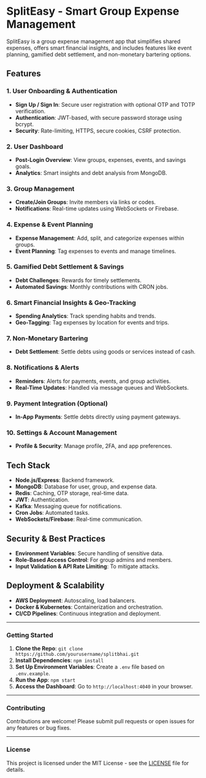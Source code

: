 # SplitEasy - Smart Group Expense Management

SplitEasy is a group expense management app that simplifies shared expenses, offers smart financial insights, and includes features like event planning, gamified debt settlement, and non-monetary bartering options.

## Features

### 1. User Onboarding & Authentication

- **Sign Up / Sign In**: Secure user registration with optional OTP and TOTP verification.
- **Authentication**: JWT-based, with secure password storage using bcrypt.
- **Security**: Rate-limiting, HTTPS, secure cookies, CSRF protection.

### 2. User Dashboard

- **Post-Login Overview**: View groups, expenses, events, and savings goals.
- **Analytics**: Smart insights and debt analysis from MongoDB.

### 3. Group Management

- **Create/Join Groups**: Invite members via links or codes.
- **Notifications**: Real-time updates using WebSockets or Firebase.

### 4. Expense & Event Planning

- **Expense Management**: Add, split, and categorize expenses within groups.
- **Event Planning**: Tag expenses to events and manage timelines.

### 5. Gamified Debt Settlement & Savings

- **Debt Challenges**: Rewards for timely settlements.
- **Automated Savings**: Monthly contributions with CRON jobs.

### 6. Smart Financial Insights & Geo-Tracking

- **Spending Analytics**: Track spending habits and trends.
- **Geo-Tagging**: Tag expenses by location for events and trips.

### 7. Non-Monetary Bartering

- **Debt Settlement**: Settle debts using goods or services instead of cash.

### 8. Notifications & Alerts

- **Reminders**: Alerts for payments, events, and group activities.
- **Real-Time Updates**: Handled via message queues and WebSockets.

### 9. Payment Integration (Optional)

- **In-App Payments**: Settle debts directly using payment gateways.

### 10. Settings & Account Management

- **Profile & Security**: Manage profile, 2FA, and app preferences.

## Tech Stack

- **Node.js/Express**: Backend framework.
- **MongoDB**: Database for user, group, and expense data.
- **Redis**: Caching, OTP storage, real-time data.
- **JWT**: Authentication.
- **Kafka**: Messaging queue for notifications.
- **Cron Jobs**: Automated tasks.
- **WebSockets/Firebase**: Real-time communication.

## Security & Best Practices

- **Environment Variables**: Secure handling of sensitive data.
- **Role-Based Access Control**: For group admins and members.
- **Input Validation & API Rate Limiting**: To mitigate attacks.

## Deployment & Scalability

- **AWS Deployment**: Autoscaling, load balancers.
- **Docker & Kubernetes**: Containerization and orchestration.
- **CI/CD Pipelines**: Continuous integration and deployment.

---

### Getting Started

1. **Clone the Repo**: `git clone https://github.com/yourusername/splitbhai.git`
2. **Install Dependencies**: `npm install`
3. **Set Up Environment Variables**: Create a `.env` file based on `.env.example`.
4. **Run the App**: `npm start`
5. **Access the Dashboard**: Go to `http://localhost:4040` in your browser.

---

### Contributing

Contributions are welcome! Please submit pull requests or open issues for any features or bug fixes.

---

### License

This project is licensed under the MIT License - see the [LICENSE](LICENSE) file for details.
